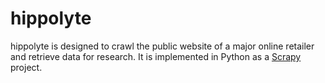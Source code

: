 hippolyte
======

hippolyte is designed to crawl the public website of a major online retailer and retrieve data for research. It is implemented in Python as a [Scrapy](http://scrapy.org/) project.

